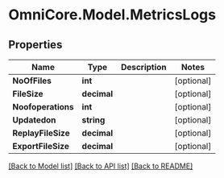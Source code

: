 # OmniCore.Model.MetricsLogs

## Properties

Name | Type | Description | Notes
------------ | ------------- | ------------- | -------------
**NoOfFiles** | **int** |  | [optional] 
**FileSize** | **decimal** |  | [optional] 
**Noofoperations** | **int** |  | [optional] 
**Updatedon** | **string** |  | [optional] 
**ReplayFileSize** | **decimal** |  | [optional] 
**ExportFileSize** | **decimal** |  | [optional] 

[[Back to Model list]](../README.md#documentation-for-models) [[Back to API list]](../README.md#documentation-for-api-endpoints) [[Back to README]](../README.md)

